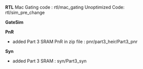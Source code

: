 **RTL** 
Mac Gating code : rtl/mac_gating
Unoptimized Code: rtl/sim_pre_change


**GateSim**

**PnR**
- added Part 3 SRAM PnR in zip file : pnr/part3_heir/Part3_pnr

**Syn**
- added Part 3 SRAM : syn/Part3_syn
